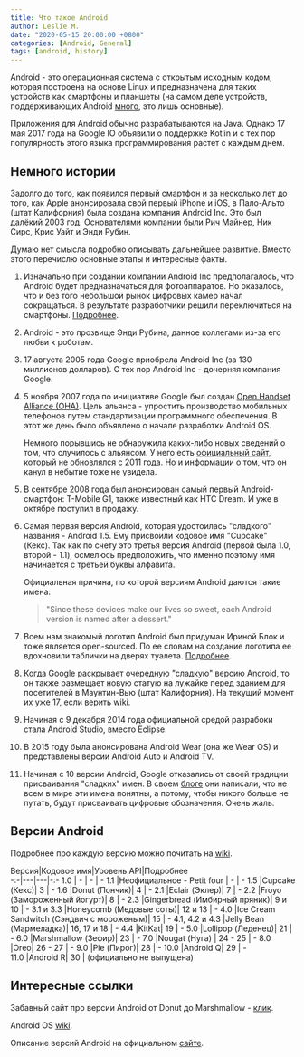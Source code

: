 ```yaml
---
title: Что такое Android
author: Leslie M.
date: "2020-05-15 20:00:00 +0800"
categories: [Android, General]
tags: [android, history]
---
```


Android - это операционная система с открытым исходным кодом, которая построена
на основе Linux и предназначена для таких устройств как смартфоны и планшеты
(на самом деле устройств, поддерживающих Android
[много](https://ru.wikipedia.org/wiki/Android), это лишь основные).

Приложения для Android обычно разрабатываются на Java. Однако 17 мая 2017 года на
Google IO объявили о поддержке Kotlin и с тех пор популярность этого языка
программирования растет с каждым днем.


## Немного истории

Задолго до того, как появился первый смартфон и за несколько лет до того, как
Apple анонсировала свой первый iPhone и iOS, в Пало-Альто (штат Калифорния)
была создана компания Android Inc. Это был далёкий 2003 год. Основателями компании
были Рич Майнер, Ник Сирс, Крис Уайт и Энди Рубин.

Думаю нет смысла подробно описывать дальнейшее развитие. Вместо этого перечислю
основные этапы и интересные факты.

1. Изначально при создании компании Android Inc предполагалось, что Android
   будет предназначаться для фотоаппаратов. Но оказалось, что и без того
   небольшой рынок цифровых камер начал сокращаться. В результате разработчики
   решили переключиться на смартфоны. [Подробнее](https://www.pcworld.com/article/2034723/android-founder-we-aimed-to-make-a-camera-os.html).

1. Android - это прозвище Энди Рубина, данное коллегами из-за его любви к роботам.

1. 17 августа 2005 года Google приобрела Android Inc (за 130 миллионов долларов).
   С тех пор Android Inc - дочерняя компания Google.

1. 5 ноября 2007 года по инициативе Google был создан [Open Handset Alliance (OHA)](https://ru.wikipedia.org/wiki/Open_Handset_Alliance). Цель альянса - упростить производство
   мобильных телефонов путем стандартизации программного обеспечения. В этот же день
   было объявлено о начале разработки Android OS.

   Немного порывшись не обнаружила каких-либо новых сведений о том, что случилось
   с альянсом. У него есть [официальный сайт](http://www.openhandsetalliance.com/index.html),
   который не обновлялся с 2011 года. Но и информации о том, что он канул в небытие
   тоже не увидела.

1. В сентябре 2008 года был анонсирован самый первый Android-смартфон: T-Mobile G1,
   также известный как HTC Dream. И уже в октябре поступил в продажу.

1. Самая первая версия Android, которая удостоилась "сладкого" названия - Android 1.5.
   Ему присвоили кодовое имя "Cupcake" (Кекс). Так как по счету это третья версия
   Android (первой была 1.0, второй - 1.1), осмелюсь предположить, что именно поэтому
   имя начинается с третьей буквы алфавита.

   Официальная причина, по которой версиям Android даются такие имена:
   >"Since these devices make our lives so sweet, each Android version is named
   after a dessert."

1. Всем нам знакомый логотип Android был придуман Ириной Блок и тоже является
   open-sourced. По ее словам на создание логотипа ее вдохновили таблички на дверях туалета. [Подробнее](https://www.nytimes.com/2013/10/13/magazine/who-made-that-android-logo.html).

1. Когда Google раскрывает очередную "сладкую" версию Android, то он также
   размещает новую статую на лужайке перед зданием для посетителей в Маунтин-Вью
   (штат Калифорния). На текущий момент их уже 17, если верить
   [wiki](https://en.wikipedia.org/wiki/Android_lawn_statues).

1. Начиная с 9 декабря 2014 года официальной средой разрабоки стала Android Studio,
   вместо Eclipse.

1. В 2015 году была анонсирована Android Wear (она же Wear OS) и представлены
   версии Android Auto и Android TV.

1. Начиная с 10 версии Android, Google отказались от своей традиции присваивания
   "сладких" имен. В своем [блоге](https://www.blog.google/products/android/evolving-android-brand/) они написали, что не всем в мире эти имена понятны, а потому, чтобы
   никого больше не путать, будут присваивать цифровые обозначения. Очень жаль.


## Версии Android

Подробнее про каждую версию можно почитать на [wiki](https://ru.wikipedia.org/wiki/%D0%98%D1%81%D1%82%D0%BE%D1%80%D0%B8%D1%8F_%D0%B2%D0%B5%D1%80%D1%81%D0%B8%D0%B9_Android).

Версия|Кодовое имя|Уровень API|Подробнее  
-:-|---|---|-:-
1.0  | -  | -  | -
1.1  |Неофициальное - Petit four | - | -
1.5  |Cupcake (Кекс)| 3  | -
1.6  |Donut (Пончик)| 4  | -
2.1  |Eclair (Эклер)| 7  | -
2.2  |Froyo (Замороженный йогурт)| 8  | -
2.3  |Gingerbread (Имбирный пряник)| 9 и 10  | -
3.1 и 3.3  |Honeycomb (Медовые соты)| 12 и 13  | -
4.0  |Ice Cream Sandwitch (Сэндвич с мороженым)| 15  | -
4.1, 4.2 и 4.3  |Jelly Bean (Мармеладка)| 16, 17 и 18  | -
4.4  |KitKat| 19  | -
5.0  |Lollipop (Леденец)| 21  | -
6.0  |Marshmallow (Зефир)| 23  | -
7.0  |Nougat (Нуга)   | 24 - 25  | -
8.0  |Oreo| 26 - 27  | -
9.0  |Pie (Пирог)| 28 | -
10.0  |Android Q| 29 | -  
11.0  |Android R| 30  | (официально не выпущена)


## Интересные ссылки

Забавный сайт про версии Android от Donut до Marshmallow - [клик](https://www.android.com/intl/en_uk/history/#/donut).

Android OS [wiki](https://ru.wikipedia.org/wiki/Android).

Описание версий Android на официальном [сайте](https://developer.android.com/preview).
